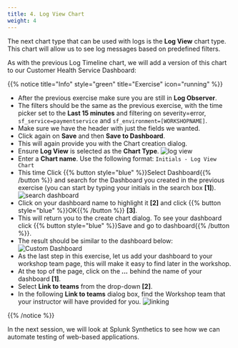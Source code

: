 ```yaml
---
title: 4. Log View Chart
weight: 4
---
```


The next chart type that can be used with logs is the **Log View** chart type. This chart will allow us to see log messages based on predefined filters.

As with the previous Log Timeline chart, we will add a version of this chart to our Customer Health Service Dashboard:

{{% notice title="Info" style="green" title="Exercise" icon="running" %}}

* After the previous exercise make sure you are still in **Log Observer**.
* The filters should be the same as the previous exercise, with the time picker set to the **Last 15 minutes** and filtering on severity=error, `sf_service=paymentservice` and `sf_environment=[WORKSHOPNAME]`.
* Make sure we have the header with just the fields we wanted.
* Click again on **Save** and then **Save to Dashboard**.
* This will again provide you with the Chart creation dialog.
* Ensure **Log View** is selected as the **Chart Type**.
  ![log view](../images/log-view.png?classes=left&width=30vw)
* Enter a **Chart name**. Use the following format: `Initials - Log View Chart`
* This time Click {{% button style="blue" %}}Select Dashboard{{% /button %}} and search for the Dashboard you created in the previous exercise (you can start by typing your initials in the search box **[1]**).
  ![search dashboard](../images/search-dashboard.png)
* Click on your dashboard name to highlight it **[2]** and click {{% button style="blue" %}}OK{{% /button %}} **[3]**.
* This will return you to the create chart dialog. To see your dashboard click {{% button style="blue" %}}Save and go to dashboard{{% /button %}}.
* The result should be similar to the dashboard below:
  ![Custom Dashboard](../images/log-observer-custom-dashboard.png)
* As the last step in this exercise, let us add your dashboard to your workshop team page, this will make it easy to find later in the workshop.
* At the top of the page, click on the ***...*** behind the name of your dashboard **[1]**.
* Select **Link to teams** from the drop-down **[2]**.
* In the following **Link to teams** dialog box, find the Workshop team that your instructor will have provided for you.
  ![linking](../images/linking.png)

{{% /notice %}}

In the next session, we will look at Splunk Synthetics to see how we can automate testing of web-based applications.
